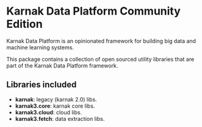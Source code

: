 # Karnak Data Platform Community Edition

Karnak Data Platform is an opinionated framework for building big data and machine learning systems.

This package contains a collection of open sourced utility libraries that are part of the
Karnak Data Platform framework.

## Libraries included

- **karnak**: legacy (karnak 2.0) libs.
- **karnak3.core**: karnak core libs.
- **karnak3.cloud**: cloud libs.
- **karnak3.fetch**: data extraction libs.